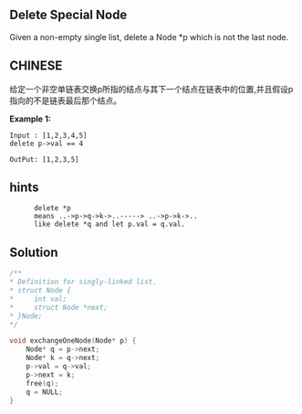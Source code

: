 ## Delete Special Node

Given a non-empty single list, delete a Node *p which is not the last node.

## CHINESE
给定一个非空单链表交换p所指的结点与其下一个结点在链表中的位置,并且假设p指向的不是链表最后那个结点。

**Example 1:**
```
Input : [1,2,3,4,5]
delete p->val == 4

OutPut: [1,2,3,5]
```

## hints
```
      delete *p
      means ..->p->q->k->..-----> ..->p->k->..
      like delete *q and let p.val = q.val.
```

## Solution
``` c
/**
* Definition for singly-linked list.
* struct Node {
*     int val;
*     struct Node *next;
* }Node;
*/

void exchangeOneNode(Node* p) {
    Node* q = p->next;
    Node* k = q->next;
    p->val = q->val;
    p->next = k;
    free(q);
    q = NULL;
}
```